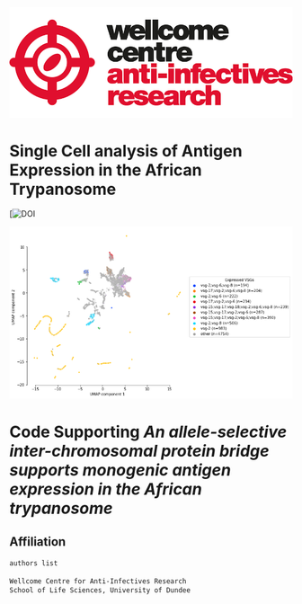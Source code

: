 ![title](https://github.com/mtinti/VSG_single_cell/blob/main/wcar.png)


# Single Cell analysis of Antigen Expression in the African Trypanosome

[![DOI](zenodo)


![title](https://github.com/mtinti/VSG_single_cell/blob/main/vsg_single_cell.png)

# Code Supporting *An allele-selective inter-chromosomal protein bridge supports monogenic antigen expression in the African trypanosome* 

## Affiliation
    authors list

    Wellcome Centre for Anti-Infectives Research
    School of Life Sciences, University of Dundee
